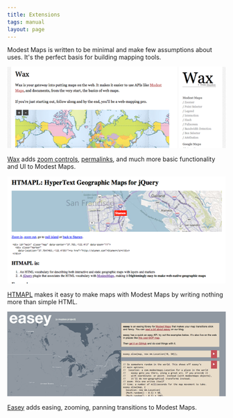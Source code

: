 ```yaml
---
title: Extensions
tags: manual
layout: page
---
```


Modest Maps is written to be minimal and make few assumptions
about uses. It's the perfect basis for building mapping tools.


<div><a href='http://mapbox.com/wax'><img class='screenshot' src='images/examples/wax.png' /></a></div>


[Wax](http://mapbox.com/wax/) adds
[zoom controls](http://mapbox.com/wax/zoomer.html),
[permalinks](http://mapbox.com/wax/hash-mm.html#2.00/10.0/20.0),
and much more basic functionality and UI to Modest Maps.


<div><a href='http://prag.ma/code/htmapl/'><img class='screenshot' src='images/examples/htmapl.png' /></a></div>


[HTMAPL](http://prag.ma/code/htmapl/) makes it easy to make
maps with Modest Maps by writing
nothing more than simple HTML.


<div><a href='http://mapbox.com/easey'>
<img class='screenshot' src='images/examples/easey.png' /></a></div>


[Easey](http://mapbox.com/easey/) adds easing, zooming, panning
transitions to Modest Maps.
